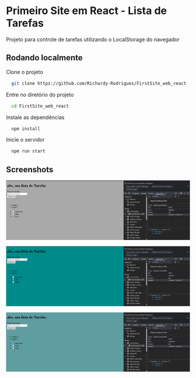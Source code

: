 
# Primeiro Site em React - Lista de Tarefas

Projeto para controle de tarefas utilizando o LocalStorage do navegador



## Rodando localmente

Clone o projeto

```bash
  git clone https://github.com/Richardy-Rodrigues/FirstSite_web_react
```

Entre no diretório do projeto

```bash
  cd FirstSite_web_react
```

Instale as dependências

```bash
  npm install
```

Inicie o servidor

```bash
  npm run start
```


## Screenshots

![Screenshot 1](https://github.com/Richardy-Rodrigues/FirstSite_web_react/blob/main/src/assets/screenshot.png?raw=true)

![Screenshot 1](https://github.com/Richardy-Rodrigues/FirstSite_web_react/blob/main/src/assets/screenshot2.png?raw=true)

![Screenshot 1](https://github.com/Richardy-Rodrigues/FirstSite_web_react/blob/main/src/assets/screenshot3.png?raw=true)

